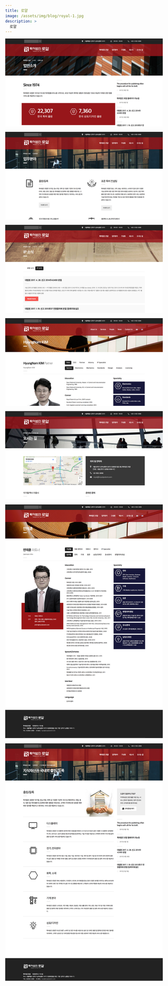 ```yaml
---
title: 로얄
image: /assets/img/blog/royal-1.jpg
description: >
  로얄
---
```


![](/assets/img/blog/royal-2.jpg)

![](/assets/img/blog/royal-3.jpg)

![](/assets/img/blog/royal-4.jpg)

![](/assets/img/blog/royal-5.jpg)

![](/assets/img/blog/royal-6.jpg)

![](/assets/img/blog/royal-7.jpg)

![](/assets/img/blog/royal-8.jpg)